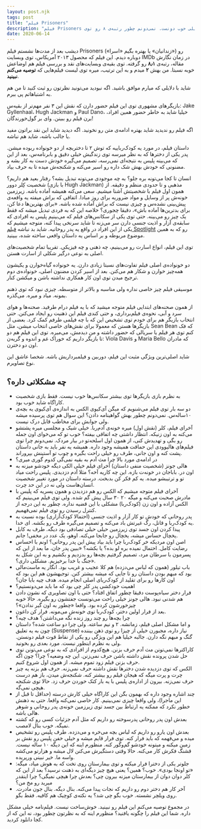 ```yaml
---
layout: post.njk
tags: post
title: "فیلم Prisoners"
description: "فیلم Prisoners رو نمیشه یه فیلم خیلی خوب دونست. نمی‌دونم چطور رتبه‌ی ۸ رو توی IMDb گرفته. ولی به هر حال، من وظیفه‌ی خودم دونستم شما رو آگاه کنم. توصیه نمی‌کنم ببینید. شاید ارزش یه بار دیدن رو هم نداشته باشه."
date: 2020-06-14
---
```


دیشب بعد از مدت‌ها نشستم فیلم Prisoners («زندانیان» یا بهتره بگیم «اسرا»)
رو دوباره دیدم. این فیلم که محصول ۲۰۱۳ آمریکاس، توی وبسایت IMDb در زمان نگارش مقاله، رتبه‌ی **۸٫۱** رو گرفته.
توی بقیه‌ی وبسایت‌های نقد و بررسی فیلم هم اوضاعش خوبه نسبتا. من بهش **۲** میدم و به این ترتیب، میره توی لیست فیلم‌هایی که **توصیه می‌کنم نبینید**.

شاید با دلایلی که میارم موافق باشید. اگه نبودید می‌تونید نظرتون رو ثبت کنید تا من هم به اشتباهاتم پی ببرم.

بازیگرهای مشهوری توی این فیلم حضور دارن که نقش این ۳ نفر مهم‌تر از بقیه‌س: Jake Gyllenhaal، Hugh Jackman و Paul Dano، خیلیا شاید به خاطر حضور همین افراد، برن فیلم رو ببینن. وای بر گول‌خورندگان!

اگه فیلم رو ندیدید شاید بهتره ادامه‌ی متن رو نخونید. اگه دیدید شاید این نقد براتون مفید یا جالب باشه، شاید هم نباشه.

 داستان فیلم، در مورد یه کودک‌رباییه که توش ۲ تا دختربچه از دو خونواده ربوده میشن. پدر یکی از دخترها که به نظر میرسه توی زندگیش خیلی دقیق و بابرنامه‌س، بعد از این که می‌بینه پلیس به نتیجه‌ای نمی‌رسه، تصمیم می‌گیره خودش دست به کار بشه و مضنونی که خودش بهش شک داره رو اسیر می‌کنه و شکنجه‌ش میده تا به حرف بیاد.

 انسان تا کجا می‌تونه بره جلو؟ به چه موجودی می‌تونه تبدیل بشه؟ رفتار بعید هم داریم؟ شخصیت کِلر دوور (با بازی Hugh Jackman)
 مذهبی و تا حدودی منظم و دقیقه. از همون اول فیلم با شخصیتش آشنا میشیم. سعی می‌کنه همیشه آماده باشه. زیرزمین خونه‌ش پر از وسایل و مواد ضروریه برای روز مبادا. اتفاقی که براش میفته یه واقعه‌ی پیش‌بینی نشده‌س و چیزی نیست که براش آماده شده باشه. «برای بهترین‌ها دعا کن، برای بدترین‌ها آماده باش»، دقیقا چجوری؟ خلاصه این که به فردی تبدیل میشه که فقط یک چیز رو می‌بینه. حتی توی یکی از سکانس‌های فیلم که می‌بینیم پلیس به افرادی که سابقه‌ی آزار و اذیت جنسی دارن سر می‌زنه تا شاید سرنخی پیدا کنه، متوجه میشیم که یکی از این افراد در واقع یه پدر روحانیه. شاید بد نباشه
 <a href="/spotlight-movie/">فیلم Spotlight</a> رو که
 به همین موضوع مربوطه و بر اساس یه داستان واقعی ساخته شده، ببینید.

 توی این فیلم، انواع اسارت رو می‌بینیم، چه ذهنی و چه فیزیکی. تقریبا تمام شخصیت‌های اصلی به نوعی درگیر شکلی از اسارت هستن.

 دو خونواده‌ی اصلی فیلم تفاوت‌های نسبتا زیادی دارن. یه خونواده گیاه‌خوارن و یکیشون همه‌چیز خوارن و شکار هم می‌کنن. بعد از اسیر کردن مضنون اصلی، خونواده‌ی دوم ترجیح میدن توی اون کار همکاری نداشته باشن و میکشن کنار.

 موسیقی فیلم چیز خاصی نداره ولی مناسبه و بالاتر از متوسطه. چیزی نبود که توی ذهنم بمونه. میاد و میره. می‌گذره.

 از همون صحنه‌های ابتدایی فیلم متوجه میشید که با یه فیلم درام طرفید. صحنه‌ها و هوای سرد و آبی، نحوه‌ی فیلم‌برداری، و حتی کندی فیلم این ذهنیت رو ایجاد می‌کنن. حتی انتخاب بازیگر هم برای خودم توی تشخیص این که با چه فیلمی طرفم کمک کرد. بعضی از بازیگرها هستن که معمولا برای نقش‌های خاصی انتخاب میشن، مثل Sean Bean که فک کنم توی هر فیلم یا سریالی که حضور داشته و من دیدمش، می‌میره. توی این فیلم هم دو تا بازیگر داریم که خوراک غم و اندوه و گریه‌ن: Viola Davis و Maria Bello که مادران اون دو دخترن.

 شاید اصلی‌ترین ویژگی مثبت این فیلم، دوربین و فیلمبرداریش باشه. شخصا عاشق این نوع تصاویرم.

## چه مشکلاتی داره؟
* به نظرم بازی بازیگرها توی بیشتر سکانس‌ها خوب نیست. فقط بازی شخصیت کاراگاه شاید خوب بود.
* دو سه بار توی فیلم می‌شنویم که میگن آی‌کیوی الکس به اندازه‌ی آی‌کیوی یه بچه‌ی ۱۰ساله‌س. نمی‌دونم چطور بهش گواهینامه دادن؟ این سوال هم توی پرسیده میشه ولی جوابش برای مخاطب قابل درک نیست. 
* آخرای فیلم، کلر (نقش اول) میره خونه‌ی آدم‌ربا. خیلی شیک و مجلسی میره پشتشو می‌کنه به اون زنیکه. انتظار داشتی چه اتفاقی بیفته؟ خوب تو که می‌خوای اون جمله رو بگی و تهدیدش کنی، از همون اول اسلحه‌تو در بیار مردک. نمی‌دونم چرا توی فیلم‌های هالیوودی این حماقت همیشه وجود داره. همیشه یه نفر باید به جانی داستان پشت کنه و اون جانی، طرف رو خیلی راحت بگیره و چوب تو آستینش بپروراند.
* در ادامه‌ی مورد بالا چرا مث آدم به بقیه نمی‌گی کدوم گوری میری؟
* هالی جونز (شخصیت منفی داستان) آخرای فیلم خیلی الکی دیگه خودشو میزنه به اون در. باباجان در خونه‌ت بازه. این چه کاریه آخه؟ مثلا آدم دزدیدی. پلیس راحت میاد تو و ترتیبشو میده. یه کم فکر کن بدبخت. درسته داستان در مورد تغییر شخصیت انسان‌هاست ولی نه در این حد چرت.
* آخرای فیلم متوجه میشیم که الکس رو هم دزدیدن و همون پسریه که پلیس با مادرش صحبت می‌کنه و میگه ۲۰ ۳۰ سال پیش گم شده. ولی توی فیلم می‌بینیم که الکس آزاده و اون زن (کودک‌ربا) مشکلی با این قضیه نداره. چطور به این درجه از کنترل رسیدن رو توی فیلم نمی‌فهمیم.
* پدر روحانی که خودش تو کار آزار و اذیت جنسی (احتمالا کودک‌آزاری) بوده نسبت به یه کودک‌ربا و قاتل، رگ غیرتش باد می‌کنه و تصمیم می‌گیره طرف رو بکشه. ای خدا.
* پیدا کردن اون جسد توی زیرزمین حیلی حیلی تصادفی بود دیگه. طرف به کابل یخچال حساس میشه، یخچال رو جابجا می‌کنه. اوهو، یک عدد در مخفی! جانم.
* اصن اون مردیکه خر کودک‌ربا چرا باید بیاد پیش این پدر روحانی؟ اونم با احساس رضایت کامل. احتمال نمیده بره لو بده؟ یا بکشه؟ «ببین پدر جان، ما بعد از این که پسرمون با سرطان مرد، تصمیم گرفتیم بچه‌ها رو بدزدیم و بکشیم و به این شکل به جنگ با خدا برخیزیم. مشکلی داری؟».
* باب تیلور (همون که لباس می‌دزده) هم کلا عجیب و غریب بود. انگار یه ماست‌مالی بود که مبهم بودن داستان رو تا جایی که میشه بیشتر کنن. توجیهشون هم این بود که اون کارها رو برای تقلید از کودک‌ربای اصلی انجام میده. هدف چیه بابا جان؟
* اهمیت خودکشی پدر کلر چی بود که ما باید می‌دونستیم؟
* فرار دختر سیاه‌پوست دقیقا چطور اتفاق افتاد؟ حتی با اون تصاویری که نشون دادن هم شدنی نبود. هالی جونز خیلی راحت می‌تونست جفتشون رو بگیره. حالا خوبه چیزخورشون کرده بود. واقعا «چطور به اون گیر ندادن»؟
* بعد از فرار اولین دختر، کودک‌ربا توی خونه‌ش می‌مونه. فرار کن داغون.
* چرا بچه‌ها رو چند روز زنده نگه می‌داشتن؟ هدف چیه؟
* و اما مشکل اصلی فیلم، زمانشه. ۲ و نیم ساعته. ولی چرا دو ساعت شده؟ داستان چون به یه تعلیق (Suspense) نیاز داره، مجبورن خیلی از چیزا رو توی ذهن بیننده گنگ و مبهم نگه دارن. جالبه خیلیا هم این ویژگی رو یکی از نقاط قوت فیلم دونستن. ولی به نظرم اینطور نیست. مورد بعدی رو بخونید.
* کاراکترها نمی‌تونن مث آدم حرف بزنن. هیچ‌کدوم از افرادی که به نوعی می‌تونن توی حل شدن پرونده نقش داشته باشن حرف نمی‌زنن. این چه وضعیه؟ چرا؟ چون اگه حرف بزنن فیلم زود تموم میشه. از همون اول شروع کنیم.
* الکس که توی دزدیده شدن دخترها نقش داشته حرف نمی‌زنه. حرف هم بزنه یه چیز چرت و پرت میگه که هیجان فیلم رو بیشتر کنه. شکنجه‌ش میدن، باز هم درست حرف نمی‌زنه. بیرون از اداره‌ی پلیس با یه بار کتک خوردن حرف زد. حالا توی شکنجه هیچی نمی‌گه.
* چند اشاره وجود داره که بهمون بگن این کاراگاه خیلی کارش درسته (حداقل تا قبل از این ماجرا)، ولی واقعا چیزی نمی‌بینیم. کار خاصی نمی‌کنه واقعا. حتی به ذهنش خطور نکرد که ممکنه یه ارتباط بین جسد توی زیرزمین خونه‌ی پدر روحانی و شوهر هالی باشه.
* بعدش اون پدر روحانی پدرسوخته رو داریم که مثل آدم جزئیات کسی رو که کشته نمیگه. خوب بنال لامصب. 
* بعدش اون یارو رو داریم که لباس بچه می‌خره و می‌دزده. طرف پلیس رو تشخیص میده و می‌فهمه که باید فرار کنه. توی فرار قایم میشه و خیلی خفن پلیس رو نقش بر زمین میکنه و میتونه خودشو گم‌وگور کنه. منظورم اینه که این دیگه ۱۰ ساله نیست. قشنگ فکرش کار می‌کنه. حالا وقتی دستگیرش می‌کنن لال میشه و هزارتو می‌کشه واسه ما. خیر نبینی ورپریده.
* جلوتر یکی از دخترا فرار میکنه و توی بیمارستان روی تخت که به هوش میاد، میگه: «تو اونجا بودی». خوب؟ همین؟ یعنی هیچ چیز دیگه‌ای به ذهنت نرسید؟ بعد از این که کلر دوان دوان از بیمارستان میزنه بیرون چی؟ بعدش چرا هیچی نمیگی؟ چرا اینقدر میرید رو مخ من؟
* آخر کار هم دختر دوم رو داریم که نجات پیدا می‌کنه. بنال دیگه. بنال جون مادرت. روی ویلچر نشسته. خوب بگو چی شد؟ یه نکته‌ی کوچیک هم کافیه. فقط بگو.

در مجموع توصیه می‌کنم این فیلم رو نبینید. خوش‌ساخت نیست. فیلم‌نامه خیلی مشکل داره. شما این فیلم را چگونه یافنید؟ منظورم اینه که به نظرتون چطور بود، نه این که از کجا دانلود کردید.